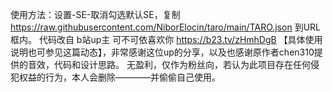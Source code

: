使用方法：设置-SE-取消勾选默认SE，复制  https://raw.githubusercontent.com/NiborElocin/taro/main/TARO.json 到URL框内。
代码改自 b站up主 可不可依喜欢你 https://b23.tv/zHmhDgB
【具体使用说明也可参见这篇动态】，非常感谢这位up的分享，以及也感谢原作者chen310提供的音效，代码和设计思路。
无盈利，仅作为粉丝向，若认为此项目存在任何侵犯权益的行为，本人会删除————并偷偷自己使用。
